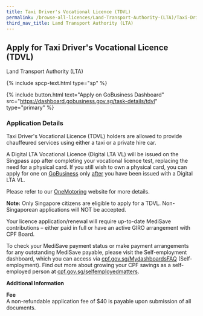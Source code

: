 ```yaml
---
title: Taxi Driver's Vocational Licence (TDVL)
permalink: /browse-all-licences/Land-Transport-Authority-(LTA)/Taxi-Driver's-Vocational-Licence-(TDVL)
third_nav_title: Land Transport Authority (LTA)
---
```


## Apply for Taxi Driver's Vocational Licence (TDVL)

Land Transport Authority (LTA)

{% include spcp-text.html type="sp" %}

{% include button.html text="Apply on GoBusiness Dashboard" src="https://dashboard.gobusiness.gov.sg/task-details/tdvl" type="primary" %}

<H3>Application Details</H3>

<p>Taxi Driver's Vocational Licence (TDVL) holders are allowed to provide chauffeured services using either a taxi or a private hire car.</p>
<p>A Digital LTA Vocational Licence (Digital LTA VL) will be issued on the Singpass app after completing your vocational licence test, replacing the need for a physical card. If you still wish to own a physical card, you can apply for one on <a href="https://www.gobusiness.gov.sg/" target="_blank" rel="noopener">GoBusiness</a> only <u>after</u> you have been issued with a Digital LTA VL.</p>

<p>Please refer to our <a href="https://onemotoring.lta.gov.sg/content/onemotoring/home/driving/vocational_licence/vocational_licence_application.html" target="_blank" rel="noopener">OneMotoring</a> website for more details.</p>

<p><strong>Note:</strong> Only Singapore citizens are eligible to apply for a TDVL. Non-Singaporean applications will NOT be accepted.</p>

<p>Your licence application/renewal will require up-to-date MediSave contributions – either paid in full or have an active GIRO arrangement with CPF Board.

<p>To check your MediSave payment status or make payment arrangements for any outstanding MediSave payable, please visit the Self-employment dashboard, which you can access via <a href="https://cpf.gov.sg/MydashboardsFAQ" target="_blank" rel="noopener">cpf.gov.sg/MydashboardsFAQ</a> (Self-employment). Find out more about growing your CPF savings as a self-employed person at <a href="https://cpf.gov.sg/selfemployedmatters" target="_blank" rel="noopener">cpf.gov.sg/selfemployedmatters</a>.</p>

<strong>Additional Information</strong>

<p>
    <strong>Fee</strong>
    <br>A non-refundable application fee of $40 is payable upon submission of all documents.
</p>
